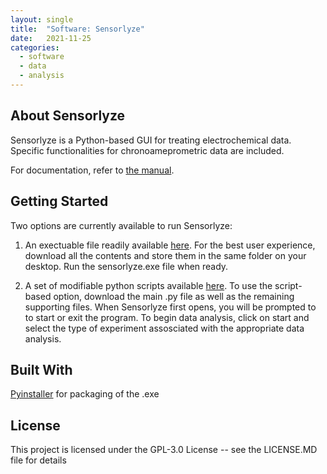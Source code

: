```yaml
---
layout: single
title:  "Software: Sensorlyze"
date:   2021-11-25
categories: 
  - software
  - data
  - analysis
---
```


## About Sensorlyze

Sensorlyze is a Python-based GUI for treating electrochemical data. Specific functionalities for chronoameprometric data are included.

For documentation, refer to [the manual](https://sibamoussa.github.io/sensorlyzemanual/).
## Getting Started 
Two options are currently available to run Sensorlyze: 

1.  An exectuable file readily available [here](https://drive.google.com/drive/folders/1wTcSYdA--Ps0kcHzFx7qqUe1zSZY850c?usp=sharing).
For the best user experience, download all the contents and store them in the same folder on your desktop. Run the sensorlyze.exe file when ready. 

2. A set of modifiable python scripts available [here](https://github.com/sibamoussa/Sensorlyze_Software).
To use the script-based option, download the main .py file as well as the remaining supporting files. When Sensorlyze first opens, you will be prompted to to start or exit the program. To begin data analysis, click on start and select the type of experiment assosciated with the appropriate data analysis.

## Built With
[Pyinstaller](https://www.pyinstaller.org/) for packaging of the .exe

## License
This project is licensed under the GPL-3.0 License -- see the LICENSE.MD file for details


